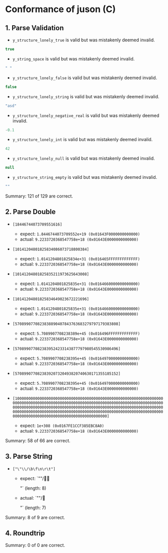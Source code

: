 # Conformance of juson (C)

## 1. Parse Validation

* `y_structure_lonely_true` is valid but was mistakenly deemed invalid.
~~~js
true
~~~

* `y_string_space` is valid but was mistakenly deemed invalid.
~~~js
" "
~~~

* `y_structure_lonely_false` is valid but was mistakenly deemed invalid.
~~~js
false
~~~

* `y_structure_lonely_string` is valid but was mistakenly deemed invalid.
~~~js
"asd"
~~~

* `y_structure_lonely_negative_real` is valid but was mistakenly deemed invalid.
~~~js
-0.1
~~~

* `y_structure_lonely_int` is valid but was mistakenly deemed invalid.
~~~js
42
~~~

* `y_structure_lonely_null` is valid but was mistakenly deemed invalid.
~~~js
null
~~~

* `y_structure_string_empty` is valid but was mistakenly deemed invalid.
~~~js
""
~~~


Summary: 121 of 129 are correct.

## 2. Parse Double

* `[18446744073709551616]`
  * expect: `1.8446744073709552e+19 (0x01643F0000000000000)`
  * actual: `9.2233720368547758e+18 (0x01643E0000000000000)`

* `[10141204801825834086073718800384]`
  * expect: `1.0141204801825834e+31 (0x016465FFFFFFFFFFFFF)`
  * actual: `9.2233720368547758e+18 (0x01643E0000000000000)`

* `[10141204801825835211973625643008]`
  * expect: `1.0141204801825835e+31 (0x0164660000000000000)`
  * actual: `9.2233720368547758e+18 (0x01643E0000000000000)`

* `[10141204801825834649023672221696]`
  * expect: `1.0141204801825835e+31 (0x0164660000000000000)`
  * actual: `9.2233720368547758e+18 (0x01643E0000000000000)`

* `[5708990770823838890407843763683279797179383808]`
  * expect: `5.7089907708238389e+45 (0x016496FFFFFFFFFFFFF)`
  * actual: `9.2233720368547758e+18 (0x01643E0000000000000)`

* `[5708990770823839524233143877797980545530986496]`
  * expect: `5.7089907708238395e+45 (0x0164970000000000000)`
  * actual: `9.2233720368547758e+18 (0x01643E0000000000000)`

* `[5708990770823839207320493820740630171355185152]`
  * expect: `5.7089907708238395e+45 (0x0164970000000000000)`
  * actual: `9.2233720368547758e+18 (0x01643E0000000000000)`

* `[100000000000000000000000000000000000000000000000000000000000000000000000000000000000000000000000000000000000000000000000000000000000000000000000000000000000000000000000000000000000000000000000000000000000000000000000000000000000000000000000000000000000000000000000000000000000000000000000000000000000000000000]`
  * expect: `1e+308 (0x0167FE1CCF385EBC8A0)`
  * actual: `9.2233720368547758e+18 (0x01643E0000000000000)`


Summary: 58 of 66 are correct.

## 3. Parse String

* `["\"\\/\b\f\n\r\t"]`
  * expect: `""\/
	"` (length: 8)
  * actual: `""\/
	"` (length: 7)


Summary: 8 of 9 are correct.

## 4. Roundtrip


Summary: 0 of 0 are correct.

